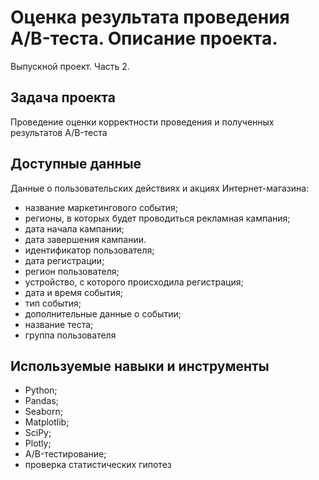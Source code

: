 # Оценка результата проведения A/B-теста. Описание проекта.
Выпускной проект. Часть 2.

## Задача проекта

Проведение оценки корректности проведения и полученных результатов A/B-теста

## Доступные данные 

Данные о пользовательских действиях и акциях Интернет-магазина:

- название маркетингового события;
- регионы, в которых будет проводиться рекламная кампания;
- дата начала кампании;
- дата завершения кампании.
- идентификатор пользователя;
- дата регистрации;
- регион пользователя;
- устройство, с которого происходила регистрация;
- дата и время события;
- тип события;
- дополнительные данные о событии;
- название теста;
- группа пользователя

## Используемые навыки и инструменты

- Python; 
- Pandas; 
- Seaborn;
- Matplotlib;
- SciPy;
- Plotly; 
- A/B-тестирование;
- проверка статистических гипотез
